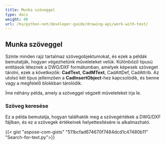```yaml
---
title: Munka szöveggel
type: docs
weight: 40
url: /hu/python-net/developer-guide/drawing-api/work-with-text/
---
```


## **Munka szöveggel**

Szinte minden rajz tartalmaz szövegobjektumokat, és ezek a példák bemutatják, hogyan végezhetünk műveleteket velük. 
Különböző típusú entitások léteznek a DWG/DXF formátumban, amelyek képesek szöveget tárolni, ezek a következők: **CadText**, **CadMText**, CadAttDef, CadAttrib. Az utolsó két típus jellemzően a **CadInsertObject**-hez kapcsolódik, és benne vagy a megfelelő blokkban tárolódik.

Íme néhány példa, amely a szöveggel végzett műveleteket írja le.

### **Szöveg keresése**

Ez a példa bemutatja, hogyan találhatók meg a szövegértékek a DWG/DXF fájlban, és ez a szövegek értékeinek helyettesítésére is alkalmazható.

{{< gist "aspose-com-gists" "511bcfad674670f7484dcd1c47480b11" "Search-for-text.py">}}
